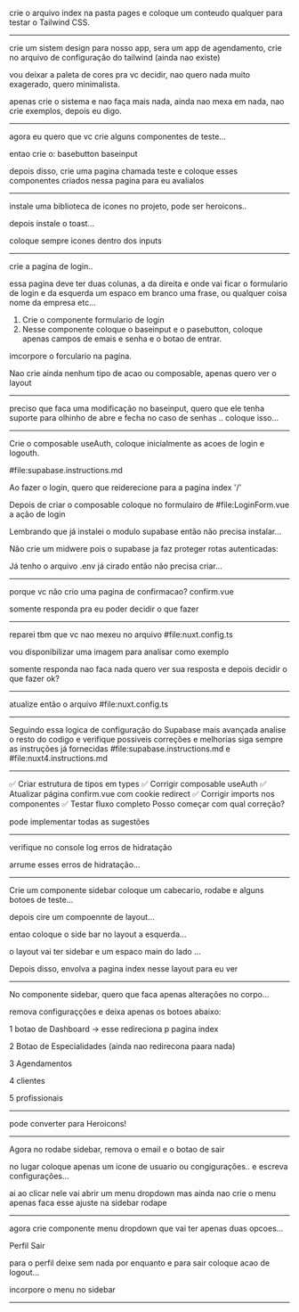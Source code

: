 crie o arquivo index na pasta pages e coloque um conteudo qualquer para testar o Tailwind CSS.



------------------------------
crie um sistem design para nosso app, sera um app de agendamento, crie no arquivo de configuração do tailwind (ainda nao existe)


vou deixar a paleta de cores pra vc decidir, nao quero nada muito exagerado, quero minimalista.



apenas crie o sistema e nao faça mais nada, ainda nao mexa em nada, nao crie exemplos, depois eu digo.


----------------------------
agora eu quero que vc crie alguns componentes de teste...

entao crie o: 
basebutton
baseinput

depois disso, crie uma pagina chamada teste e coloque esses componentes criados nessa pagina para eu avalialos


----------------------------
instale uma biblioteca de icones no projeto, pode ser heroicons..


depois instale o toast...

coloque sempre icones dentro dos inputs



--------------------------
crie  a pagina de login..

essa pagina deve ter duas colunas, a da direita e onde vai ficar o formulario de login e da esquerda um espaco em branco uma frase, ou qualquer coisa nome da empresa etc...

1. Crie o componente formulario de login
2. Nesse componente coloque o baseinput e o pasebutton, coloque apenas campos de emais e senha e o botao de entrar.

imcorpore o forculario na pagina.

Nao crie ainda nenhum tipo de acao ou composable, apenas quero ver o layout


----------------------------
preciso que faca uma modificação no baseinput, quero que ele tenha suporte para olhinho de abre e fecha no caso de senhas .. coloque isso...


--------------------------
Crie o composable useAuth, coloque inicialmente as acoes de login e logouth.

#file:supabase.instructions.md 

Ao fazer o login, quero que reiderecione para a pagina index '/'

Depois de criar o composable coloque no formulairo de  #file:LoginForm.vue   a ação de login

Lembrando que já instalei o modulo supabase então não precisa instalar...

Não crie um midwere pois o supabase ja faz proteger rotas autenticadas:

Já tenho o arquivo .env já cirado então não precisa criar...



---------------------------------
porque vc não crio uma pagina de confirmacao?
confirm.vue

somente responda pra eu poder decidir o que fazer


---------------------------------
reparei tbm que vc nao mexeu no arquivo #file:nuxt.config.ts  

vou disponibilizar uma imagem para analisar como exemplo

somente responda nao faca nada quero ver sua resposta e depois decidir o que fazer ok?




---------------------------
atualize então o arquivo #file:nuxt.config.ts 




--------------------------
Seguindo essa logica de configuração do Supabase mais avançada analise o resto do codigo e verifique possiveis correções e melhorias siga sempre as instruções já fornecidas #file:supabase.instructions.md  e #file:nuxt4.instructions.md 




----------------------
✅ Criar estrutura de tipos em types
✅ Corrigir composable useAuth
✅ Atualizar página confirm.vue com cookie redirect
✅ Corrigir imports nos componentes
✅ Testar fluxo completo
Posso começar com qual correção?

pode implementar todas as sugestões





-----------------------------------------
verifique no console log erros de hidratação


arrume esses erros de hidratação...




---------------------------------------
Crie um componente sidebar coloque um cabecario, rodabe e alguns botoes de teste...

depois cire um compoennte de layout...

entao coloque o side bar no layout a esquerda...

o layout vai ter sidebar e um espaco main do lado ...

Depois disso, envolva a pagina index nesse layout para eu ver






--------------------------------------
No componente sidebar, quero que faca apenas alterações no corpo...

remova configuraçções e deixa apenas os botoes abaixo:

1 botao de Dashboard -> esse redireciona p pagina index

2 Botao de Especialidades (ainda nao redirecona paara nada)

3 Agendamentos 

4 clientes

5 profissionais





----------------------------------------------
pode converter para Heroicons!





------------------------------------------
Agora no rodabe sidebar, remova o email e o botao de sair

no lugar coloque apenas um icone de usuario ou congigurações.. e escreva configurações...

ai ao clicar nele vai abrir um menu dropdown mas ainda nao crie o menu apenas faca esse
ajuste na sidebar rodape





----------------------------------------
agora crie componente menu dropdown que vai ter apenas duas opcoes...

Perfil
Sair

para o perfil deixe sem nada por enquanto e para sair coloque acao de logout...

incorpore o menu no sidebar




---------------------------------










 